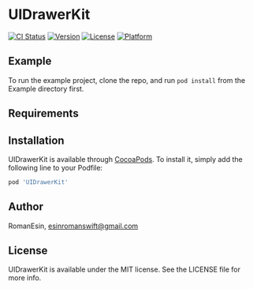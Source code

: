 # UIDrawerKit

[![CI Status](https://img.shields.io/travis/RomanEsin/UIDrawerKit.svg?style=flat)](https://travis-ci.org/RomanEsin/UIDrawerKit)
[![Version](https://img.shields.io/cocoapods/v/UIDrawerKit.svg?style=flat)](https://cocoapods.org/pods/UIDrawerKit)
[![License](https://img.shields.io/cocoapods/l/UIDrawerKit.svg?style=flat)](https://cocoapods.org/pods/UIDrawerKit)
[![Platform](https://img.shields.io/cocoapods/p/UIDrawerKit.svg?style=flat)](https://cocoapods.org/pods/UIDrawerKit)

## Example

To run the example project, clone the repo, and run `pod install` from the Example directory first.

## Requirements

## Installation

UIDrawerKit is available through [CocoaPods](https://cocoapods.org). To install
it, simply add the following line to your Podfile:

```ruby
pod 'UIDrawerKit'
```

## Author

RomanEsin, esinromanswift@gmail.com

## License

UIDrawerKit is available under the MIT license. See the LICENSE file for more info.
